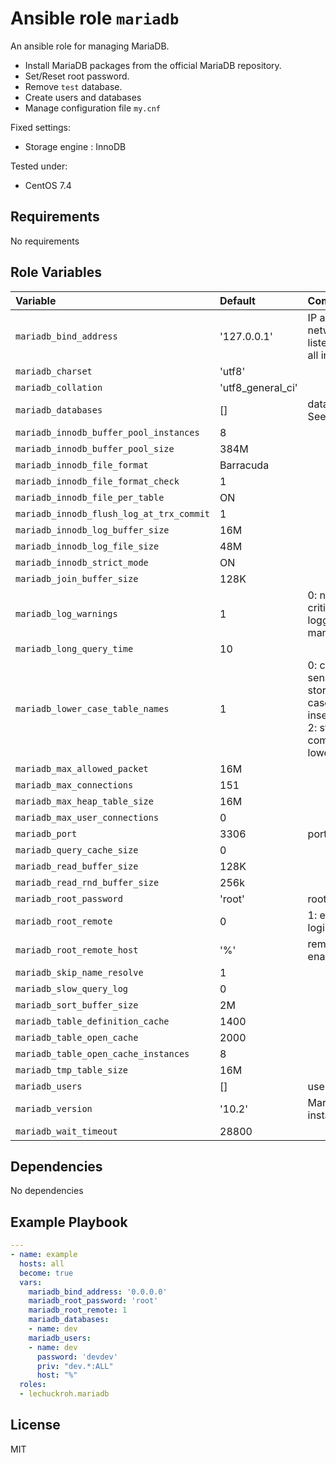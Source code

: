 # Ansible role `mariadb`

An ansible role for managing MariaDB.

* Install MariaDB packages from the official MariaDB repository.
* Set/Reset root password.
* Remove `test` database.
* Create users and databases
* Manage configuration file `my.cnf`

Fixed settings:
* Storage engine : InnoDB

Tested under:
* CentOS 7.4

## Requirements

No requirements

## Role Variables

| Variable                                 | Default           | Comments                                                                                                    |
|:-----------------------------------------|:------------------|:------------------------------------------------------------------------------------------------------------|
| `mariadb_bind_address`                   | '127.0.0.1'       | IP address of the network interface to listen on. '0.0.0.0' for all interfaces. |
| `mariadb_charset`                        | 'utf8'            | |
| `mariadb_collation`                      | 'utf8_general_ci' | |
| `mariadb_databases`                      | []                | databases to add. See [mysql_db](http://docs.ansible.com/ansible/devel/modules/mysql_db_module.html#parameters) |
| `mariadb_innodb_buffer_pool_instances`   | 8                 | |
| `mariadb_innodb_buffer_pool_size`        | 384M              | |
| `mariadb_innodb_file_format`             | Barracuda         | |
| `mariadb_innodb_file_format_check`       | 1                 | |
| `mariadb_innodb_file_per_table`          | ON                | |
| `mariadb_innodb_flush_log_at_trx_commit` | 1                 | |
| `mariadb_innodb_log_buffer_size`         | 16M               | |
| `mariadb_innodb_log_file_size`           | 48M               | |
| `mariadb_innodb_strict_mode`             | ON                | |
| `mariadb_join_buffer_size`               | 128K              | |
| `mariadb_log_warnings`                   | 1                 | 0: no warning logs. 1: critical warnings logged. >= 2: see manual. |
| `mariadb_long_query_time`                | 10                | |
| `mariadb_lower_case_table_names`         | 1                 | 0: case-sensitive(Linux), 1: stored in lowercase, case-insensitive(Windows), 2: stored as declared, compared in lowercase(OSX) |
| `mariadb_max_allowed_packet`             | 16M               | |
| `mariadb_max_connections`                | 151               | |
| `mariadb_max_heap_table_size`            | 16M               | |
| `mariadb_max_user_connections`           | 0                 | |
| `mariadb_port`                           | 3306              | port number |
| `mariadb_query_cache_size`               | 0                 | |
| `mariadb_read_buffer_size`               | 128K              | |
| `mariadb_read_rnd_buffer_size`           | 256k              | |
| `mariadb_root_password`                  | 'root'            | root password |
| `mariadb_root_remote`                    | 0                 | 1: enable remote root login |
| `mariadb_root_remote_host`               | '%'               | remote root login enabled host |
| `mariadb_skip_name_resolve`              | 1                 | |
| `mariadb_slow_query_log`                 | 0                 | |
| `mariadb_sort_buffer_size`               | 2M                | |
| `mariadb_table_definition_cache`         | 1400              | |
| `mariadb_table_open_cache`               | 2000              | |
| `mariadb_table_open_cache_instances`     | 8                 | |
| `mariadb_tmp_table_size`                 | 16M               | |
| `mariadb_users`                          | []                | users to add |
| `mariadb_version`                        | '10.2'            | MariaDB version to install |
| `mariadb_wait_timeout`                   | 28800             | |

## Dependencies

No dependencies

## Example Playbook

```yaml
---
- name: example
  hosts: all
  become: true
  vars:
    mariadb_bind_address: '0.0.0.0'
    mariadb_root_password: 'root'
    mariadb_root_remote: 1
    mariadb_databases:
    - name: dev
    mariadb_users:
    - name: dev
      password: 'devdev'
      priv: "dev.*:ALL"
      host: "%"
  roles:
  - lechuckroh.mariadb     
```

## License
MIT
